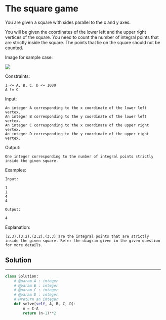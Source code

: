 <h1>The square game</h1>

<p>
You are given a square with sides parallel to the x and y axes.

You will be given the coordinates of the lower left and the
upper right vertices of the square. You need to count the number of integral points that are strictly inside the square.
The points that lie on the square should not be counted.

Image for sample case:

<img src="https://s3-us-west-2.amazonaws.com/ib-assessment-tests/problem_images/square.png">

Constraints:

    1 <= A, B, C, D <= 1000
    A != C
Input:

    An integer A corresponding to the x coordinate of the lower left vertex.
    An integer B corresponding to the y coordinate of the lower left vertex. 
    An integer C corresponding to the x coordinate of the upper right vertex.
    An integer D corresponding to the y coordinate of the upper right vertex.
Output:

    One integer corresponding to the number of integral points strictly inside the given square.
Examples:

    Input:

    1
    1
    4
    4

    Output:

    4
Explanation:

    (2,3),(3,2),(2,2),(3,3) are the integral points that are strictly inside the given square. Refer the diagram given in the given question for more details.
</p>

<h2>Solution</h2>

***

```python
class Solution:
    # @param A : integer
    # @param B : integer
    # @param C : integer
    # @param D : integer
    # @return an integer
    def solve(self, A, B, C, D):
        n = C-A
        return (n-1)**2
```